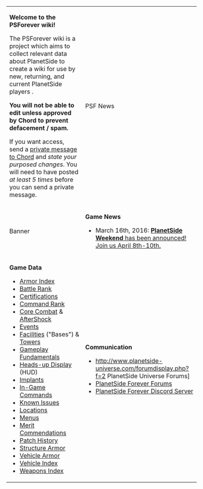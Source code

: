 <table>
<tbody>
<tr class="odd">
<td><p><strong>Welcome to the PSForever wiki!</strong></p>
<p>The PSForever wiki is a project which aims to collect relevant data about PlanetSide to create a wiki for use by new, returning, and current PlanetSide players .</p>
<p><strong>You will not be able to edit unless approved by Chord to prevent defacement / spam.</strong></p>
<p>If you want access, send a <a href="http://psforever.net/forum/ucp.php?i=ucp_pm&amp;mode=compose">private message to Chord</a> and <em>state your purposed changes</em>. You will need to have posted <em>at least 5 times</em> before you can send a private message.</p></td>
<td><p>PSF News</p></td>
</tr>
<tr class="even">
<td><p>Banner</p></td>
<td><p><strong>Game News</strong></p>
<ul>
<li>March 16th, 2016: <a href="http://psforever.net/forum/viewtopic.php?f=7&amp;t=159"><strong>PlanetSide Weekend</strong> has been announced! Join us April 8th-10th.</a></li>
</ul></td>
</tr>
<tr class="odd">
<td><p><strong>Game Data</strong></p>
<ul>
<li><a href="Armor_Index.md" title="wikilink">Armor Index</a></li>
<li><a href="Battle_Rank.md" title="wikilink">Battle Rank</a></li>
<li><a href="Certifications.md" title="wikilink">Certifications</a></li>
<li><a href="Command_Rank.md" title="wikilink">Command Rank</a></li>
<li><a href="Core_Combat.md" title="wikilink">Core Combat</a> &amp; <a href="AfterShock.md" title="wikilink">AfterShock</a></li>
<li><a href="Events.md" title="wikilink">Events</a></li>
<li><a href="Facilities.md" title="wikilink">Facilities</a> ("Bases") &amp; <a href="Towers.md" title="wikilink">Towers</a></li>
<li><a href="Gameplay_Fundamentals.md" title="wikilink">Gameplay Fundamentals</a></li>
<li><a href="Heads-up_Display.md" title="wikilink">Heads-up Display</a> (HUD)</li>
<li><a href="Implants.md" title="wikilink">Implants</a></li>
<li><a href="In-Game_Commands.md" title="wikilink">In-Game Commands</a></li>
<li><a href="Known_Issues.md" title="wikilink">Known Issues</a></li>
<li><a href="Locations.md" title="wikilink">Locations</a></li>
<li><a href="Menu.md" title="wikilink">Menus</a></li>
<li><a href="Merit_Commendations.md" title="wikilink">Merit Commendations</a></li>
<li><a href="Patches.md" title="wikilink">Patch History</a></li>
<li><a href="Structure_Armor.md" title="wikilink">Structure Armor</a></li>
<li><a href="Vehicle_Armor.md" title="wikilink">Vehicle Armor</a></li>
<li><a href="Vehicle_Index.md" title="wikilink">Vehicle Index</a></li>
<li><a href="Weapons_Index.md" title="wikilink">Weapons Index</a></li>
</ul></td>
<td><p><strong>Communication</strong></p>
<ul>
<li><a href="http://www.planetside-universe.com/forumdisplay.php?f=2">http://www.planetside-universe.com/forumdisplay.php?f=2</a> PlanetSide Universe Forums]</li>
<li><a href="http://psforever.net/forum/">PlanetSide Forever Forums</a></li>
<li><a href="https://discord.gg/0nRe5TNbTYoUruA4">PlanetSide Forever Discord Server</a></li>
</ul></td>
</tr>
</tbody>
</table>
